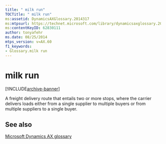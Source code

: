 ```yaml
---
title: " milk run"
TOCTitle: " milk run"
ms:assetid: DynamicsAXGlossary.2014317
ms:mtpsurl: https://technet.microsoft.com/library/dynamicsaxglossary.2014317(v=AX.60)
ms:contentKeyID: 62830111
author: tonyafehr
ms.date: 08/25/2014
mtps_version: v=AX.60
f1_keywords:
- Glossary.milk run
---
```


# milk run


[!INCLUDE[archive-banner](includes/archive-banner.md)]

A freight delivery route that entails two or more stops, where the carrier delivers loads either from a single supplier to multiple buyers or from multiple suppliers to a single buyer.

## See also

[Microsoft Dynamics AX glossary](glossary/microsoft-dynamics-ax-glossary.md)

  


